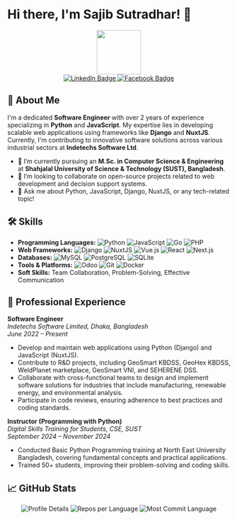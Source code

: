 # Hi there, I'm Sajib Sutradhar! 👋

<div id="header" align="center">
 <img src="https://media.giphy.com/media/M9gbBd9nbDrOTu1Mqx/giphy.gif" width="100"/>


  <div id="badges">
    <a href="https://www.linkedin.com/in/sajibsd013" target="_blank">
      <img src="https://img.shields.io/badge/LinkedIn-blue?style=for-the-badge&logo=linkedin&logoColor=white" alt="LinkedIn Badge"/>
    </a>
    <a href="https://www.facebook.com/sajibsd013"  target="_blank">
      <img src="https://img.shields.io/badge/facebook-blue?style=for-the-badge&logo=facebook&logoColor=white" alt="Facebook Badge"/>
    </a>
  </div>
</div>

## 🚀 About Me

I'm a dedicated **Software Engineer** with over 2 years of experience specializing in **Python** and **JavaScript**. My expertise lies in developing scalable web applications using frameworks like **Django** and **NuxtJS**. Currently, I'm contributing to innovative software solutions across various industrial sectors at **Indetechs Software Ltd**.

- 🌱 I’m currently pursuing an **M.Sc. in Computer Science & Engineering** at **Shahjalal University of Science & Technology (SUST), Bangladesh**.
- 👯 I’m looking to collaborate on open-source projects related to web development and decision support systems.
- 💬 Ask me about Python, JavaScript, Django, NuxtJS, or any tech-related topic!

## 🛠️ Skills

- **Programming Languages:** ![Python](https://img.shields.io/badge/-Python-3776AB?logo=python&logoColor=white) ![JavaScript](https://img.shields.io/badge/-JavaScript-F7DF1E?logo=javascript&logoColor=black) ![Go](https://img.shields.io/badge/-Go-00ADD8?logo=go&logoColor=white) ![PHP](https://img.shields.io/badge/-PHP-777BB4?logo=php&logoColor=white)
- **Web Frameworks:** ![Django](https://img.shields.io/badge/-Django-092E20?logo=django&logoColor=white) ![NuxtJS](https://img.shields.io/badge/-NuxtJS-00C58E?logo=nuxt.js&logoColor=white) ![Vue.js](https://img.shields.io/badge/-Vue.js-4FC08D?logo=vue.js&logoColor=white) ![React](https://img.shields.io/badge/-React-61DAFB?logo=react&logoColor=black) ![Next.js](https://img.shields.io/badge/-Next.js-000000?logo=next.js&logoColor=white)
- **Databases:** ![MySQL](https://img.shields.io/badge/-MySQL-4479A1?logo=mysql&logoColor=white) ![PostgreSQL](https://img.shields.io/badge/-PostgreSQL-336791?logo=postgresql&logoColor=white) ![SQLite](https://img.shields.io/badge/-SQLite-003B57?logo=sqlite&logoColor=white)
- **Tools & Platforms:** ![Odoo](https://img.shields.io/badge/-Odoo-EE0022?logo=odoo&logoColor=white) ![Git](https://img.shields.io/badge/-Git-F05032?logo=git&logoColor=white) ![Docker](https://img.shields.io/badge/-Docker-2496ED?logo=docker&logoColor=white)
- **Soft Skills:** Team Collaboration, Problem-Solving, Effective Communication

## 💼 Professional Experience

**Software Engineer**  
*Indetechs Software Limited, Dhaka, Bangladesh*  
*June 2022 – Present*

- Develop and maintain web applications using Python (Django) and JavaScript (NuxtJS). 
- Contribute to R&D projects, including GeoSmart KBDSS, GeoHex KBDSS, WeldPlanet marketplace, GeoSmart VNI, 
and SEHERENE DSS. 
- Collaborate with cross-functional teams to design and implement software solutions for industries that include 
manufacturing, renewable energy, and environmental analysis. 
- Participate in code reviews, ensuring adherence to best practices and coding standards.

**Instructor (Programming with Python)**  
*Digital Skills Training for Students, CSE, SUST*  
*September 2024 – November 2024*

- Conducted Basic Python Programming training at North East University Bangladesh, covering fundamental concepts and practical applications.
- Trained 50+ students, improving their problem-solving and coding skills.


## 📈 GitHub Stats

<p align="center">
  <img src="http://github-profile-summary-cards.vercel.app/api/cards/profile-details?username=sajibsd013&theme=default" alt="Profile Details" />
  <img src="http://github-profile-summary-cards.vercel.app/api/cards/repos-per-language?username=sajibsd013&theme=default" alt="Repos per Language" />
  <img src="http://github-profile-summary-cards.vercel.app/api/cards/most-commit-language?username=sajibsd013&theme=default" alt="Most Commit Language" />
</p>





 
